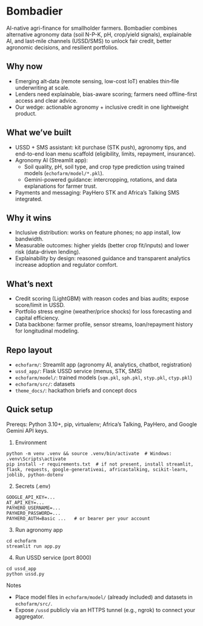 # Bombadier

AI-native agri-finance for smallholder farmers. Bombadier combines alternative agronomy data (soil N-P-K, pH, crop/yield signals), explainable AI, and last‑mile channels (USSD/SMS) to unlock fair credit, better agronomic decisions, and resilient portfolios.

## Why now
- Emerging alt‑data (remote sensing, low-cost IoT) enables thin‑file underwriting at scale.
- Lenders need explainable, bias-aware scoring; farmers need offline-first access and clear advice.
- Our wedge: actionable agronomy + inclusive credit in one lightweight product.

## What we’ve built
- USSD + SMS assistant: kit purchase (STK push), agronomy tips, and end-to-end loan menu scaffold (eligibility, limits, repayment, insurance).
- Agronomy AI (Streamlit app):
  - Soil quality, pH, soil type, and crop type prediction using trained models (`echofarm/model/*.pkl`).
  - Gemini-powered guidance: intercropping, rotations, and data explanations for farmer trust.
- Payments and messaging: PayHero STK and Africa’s Talking SMS integrated.

## Why it wins
- Inclusive distribution: works on feature phones; no app install, low bandwidth.
- Measurable outcomes: higher yields (better crop fit/inputs) and lower risk (data-driven lending).
- Explainability by design: reasoned guidance and transparent analytics increase adoption and regulator comfort.

## What’s next
- Credit scoring (LightGBM) with reason codes and bias audits; expose score/limit in USSD.
- Portfolio stress engine (weather/price shocks) for loss forecasting and capital efficiency.
- Data backbone: farmer profile, sensor streams, loan/repayment history for longitudinal modeling.

## Repo layout
- `echofarm/`: Streamlit app (agronomy AI, analytics, chatbot, registration)
- `ussd_app/`: Flask USSD service (menus, STK, SMS)
- `echofarm/model/`: trained models (`sqm.pkl`, `sph.pkl`, `styp.pkl`, `ctyp.pkl`)
- `echofarm/src/`: datasets
- `theme_docs/`: hackathon briefs and concept docs

## Quick setup
Prereqs: Python 3.10+, pip, virtualenv; Africa’s Talking, PayHero, and Google Gemini API keys.

1) Environment
```
python -m venv .venv && source .venv/bin/activate  # Windows: .venv\Scripts\activate
pip install -r requirements.txt  # if not present, install streamlit, flask, requests, google-generativeai, africastalking, scikit-learn, joblib, python-dotenv
```

2) Secrets (.env)
```
GOOGLE_API_KEY=...
AT_API_KEY=...
PAYHERO_USERNAME=...
PAYHERO_PASSWORD=...
PAYHERO_AUTH=Basic ...   # or bearer per your account
```

3) Run agronomy app
```
cd echofarm
streamlit run app.py
```

4) Run USSD service (port 8000)
```
cd ussd_app
python ussd.py
```

Notes
- Place model files in `echofarm/model/` (already included) and datasets in `echofarm/src/`.
- Expose `/ussd` publicly via an HTTPS tunnel (e.g., ngrok) to connect your aggregator.
